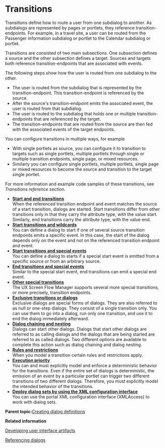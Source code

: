 # Transitions

Transitions define how to route a user from one subdialog to another. As subdialogs are represented by pages or portlets, they reference transition-endpoints. For example, in a travel site, a user can be routed from the Passenger information subdialog or portlet to the Calendar subdialog or portlet.

Transitions are consisted of two main subsections. One subsection defines a source and the other subsection defines a target. Sources and targets both reference transition-endpoints that are associated with events.

The following steps show how the user is routed from one subdialog to the other.

-   The user is routed from the subdialog that is represented by the transition-endpoint. This transition-endpoint is referenced by the source.
-   After the source's transition-endpoint emits the associated event, the user is routed from that subdialog.
-   The user is routed to the subdialog that holds one or multiple transition-endpoints that are referenced by the target.
-   The transition-endpoints that are routed from the source are then fed with the associated events of the target endpoints.

You can configure transitions in multiple ways, for example

-   With single portlets as source, you can configure it to transition to targets such as single portlets, multiple portlets through single or multiple transition endpoints, single page, or mixed resources.
-   Similarly you can configure single portlets, multiple portlets, single page or mixed resources to become the source and transition to the target single portlet.

For more information and example code samples of these transitions, see *Transitions reference* section.

-   **[Start and end transitions](../screenflow/strt_end_trnstnts.md)**  
When the referenced transition endpoint and event matches the source of a start transition, dialogs are started. Start transitions differ from other transitions only in that they carry the attribute type, with the value start. Similarly, end transitions carry the attribute type, with the value end.
-   **[Start transitions and wildcards](../screenflow/strt_trnstn_wldcrds.md)**  
You can define a dialog to start if one of several source transition endpoints emits a specific event. In this case, the start of the dialog depends only on the event and not on the referenced transition endpoint and event.
-   **[Start transitions and special events](../screenflow/strt_trnstn_spl_evnt.md)**  
You can define a dialog to starts if a special start event is emitted from a specific source or from an arbitrary source.
-   **[End transitions and special events](../screenflow/end_trnstns_spl_evnt.md)**  
Similar to the special start event, end transitions can emit a special end event.
-   **[Other special transitions ](../screenflow/othr_spl_trnstns.md)**  
The UX Screen Flow Manager supports several more special transitions, or more precisely, transition endpoints.
-   **[Exclusive transitions or dialogs](../screenflow/exclsve_trnstns.md)**  
Exclusive dialogs are special forms of dialogs. They are also referred to as null or one-step dialogs. They consist of a single transition only. You can use them to go into a dialog, run only one transition, and use it to end the dialog immediately afterward.
-   **[Dialog chaining and nesting](../screenflow/dlg_chng_nstng.md)**  
Dialogs can start other dialogs. Dialogs that start other dialogs are referred to as calling dialogs and the dialogs that are being started are referred to as called dialogs. Two different options are available to complete this action such as dialog chaining and dialog nesting.
-   **[Rules and restrictions](../screenflow/rulesnrestrictions.md)**  
When you model a transition certain rules and restrictions apply.
-   **[Execution priority ](../screenflow/exe_priority.md)**  
You can and must explicitly model and enforce a deterministic behavior for the transitions. Even if the entire set of dialogs is deterministic, the emission of an event by a particular portlet can trigger two different transitions of two different dialogs. Therefore, you must explicitly model the intended behavior of the transitions.
-   **[Deploy dialog sets by using the XML configuration interface](../screenflow/dply_dlgsts_xmlcfgint.md)**  
You can use the portal XML configuration interface \(XMLAccess\) to work with dialog sets.

**Parent topic:**[Creating dialog definitions](../screenflow/crting_dlg_dfntn.md)

**Related information**  


[Developing user interface artifacts ](../screenflow/dev_ui_artifcts.md)

[Referencing dialogs ](../screenflow/ref_dlgs.md)

